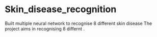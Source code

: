 # Skin_disease_recognition
Built multiple neural network to recognise 8 different skin disease
The project aims in recognising 8 differnt .
